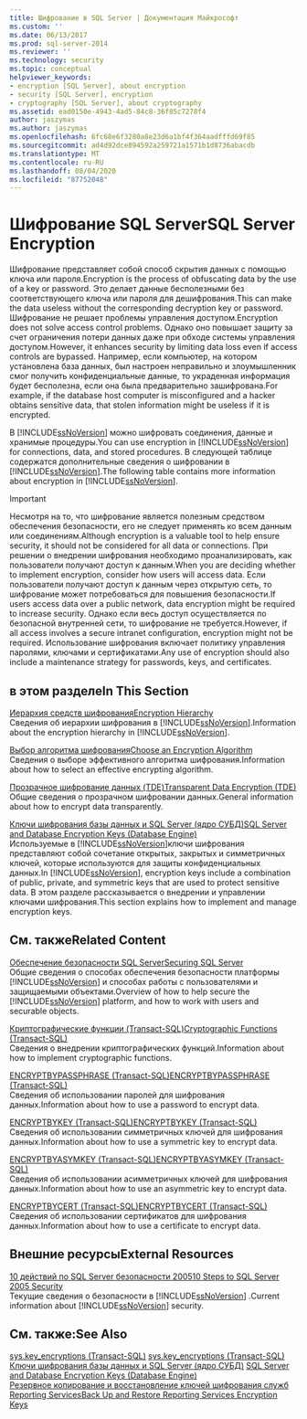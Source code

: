 ```yaml
---
title: Шифрование в SQL Server | Документация Майкрософт
ms.custom: ''
ms.date: 06/13/2017
ms.prod: sql-server-2014
ms.reviewer: ''
ms.technology: security
ms.topic: conceptual
helpviewer_keywords:
- encryption [SQL Server], about encryption
- security [SQL Server], encryption
- cryptography [SQL Server], about cryptography
ms.assetid: ead0150e-4943-4ad5-84c8-36f85c7278f4
author: jaszymas
ms.author: jaszymas
ms.openlocfilehash: 6fc68e6f3280a8e23d6a1bf4f364aadfffd69f85
ms.sourcegitcommit: ad4d92dce894592a259721a1571b1d8736abacdb
ms.translationtype: MT
ms.contentlocale: ru-RU
ms.lasthandoff: 08/04/2020
ms.locfileid: "87752048"
---
```

# <a name="sql-server-encryption"></a><span data-ttu-id="f88fc-102">Шифрование SQL Server</span><span class="sxs-lookup"><span data-stu-id="f88fc-102">SQL Server Encryption</span></span>
  <span data-ttu-id="f88fc-103">Шифрование представляет собой способ скрытия данных с помощью ключа или пароля.</span><span class="sxs-lookup"><span data-stu-id="f88fc-103">Encryption is the process of obfuscating data by the use of a key or password.</span></span> <span data-ttu-id="f88fc-104">Это делает данные бесполезными без соответствующего ключа или пароля для дешифрования.</span><span class="sxs-lookup"><span data-stu-id="f88fc-104">This can make the data useless without the corresponding decryption key or password.</span></span> <span data-ttu-id="f88fc-105">Шифрование не решает проблемы управления доступом.</span><span class="sxs-lookup"><span data-stu-id="f88fc-105">Encryption does not solve access control problems.</span></span> <span data-ttu-id="f88fc-106">Однако оно повышает защиту за счет ограничения потери данных даже при обходе системы управления доступом.</span><span class="sxs-lookup"><span data-stu-id="f88fc-106">However, it enhances security by limiting data loss even if access controls are bypassed.</span></span> <span data-ttu-id="f88fc-107">Например, если компьютер, на котором установлена база данных, был настроен неправильно и злоумышленник смог получить конфиденциальные данные, то украденная информация будет бесполезна, если она была предварительно зашифрована.</span><span class="sxs-lookup"><span data-stu-id="f88fc-107">For example, if the database host computer is misconfigured and a hacker obtains sensitive data, that stolen information might be useless if it is encrypted.</span></span>  
  
 <span data-ttu-id="f88fc-108">В [!INCLUDE[ssNoVersion](../../../includes/ssnoversion-md.md)] можно шифровать соединения, данные и хранимые процедуры.</span><span class="sxs-lookup"><span data-stu-id="f88fc-108">You can use encryption in [!INCLUDE[ssNoVersion](../../../includes/ssnoversion-md.md)] for connections, data, and stored procedures.</span></span> <span data-ttu-id="f88fc-109">В следующей таблице содержатся дополнительные сведения о шифровании в [!INCLUDE[ssNoVersion](../../../includes/ssnoversion-md.md)].</span><span class="sxs-lookup"><span data-stu-id="f88fc-109">The following table contains more information about encryption in [!INCLUDE[ssNoVersion](../../../includes/ssnoversion-md.md)].</span></span>  
  
> [!IMPORTANT]  
>  <span data-ttu-id="f88fc-110">Несмотря на то, что шифрование является полезным средством обеспечения безопасности, его не следует применять ко всем данным или соединениям.</span><span class="sxs-lookup"><span data-stu-id="f88fc-110">Although encryption is a valuable tool to help ensure security, it should not be considered for all data or connections.</span></span> <span data-ttu-id="f88fc-111">При решении о внедрении шифрования необходимо проанализировать, как пользователи получают доступ к данным.</span><span class="sxs-lookup"><span data-stu-id="f88fc-111">When you are deciding whether to implement encryption, consider how users will access data.</span></span> <span data-ttu-id="f88fc-112">Если пользователи получают доступ к данным через открытую сеть, то шифрование может потребоваться для повышения безопасности.</span><span class="sxs-lookup"><span data-stu-id="f88fc-112">If users access data over a public network, data encryption might be required to increase security.</span></span> <span data-ttu-id="f88fc-113">Однако если весь доступ осуществляется по безопасной внутренней сети, то шифрование не требуется.</span><span class="sxs-lookup"><span data-stu-id="f88fc-113">However, if all access involves a secure intranet configuration, encryption might not be required.</span></span> <span data-ttu-id="f88fc-114">Использование шифрования включает политику управления паролями, ключами и сертификатами.</span><span class="sxs-lookup"><span data-stu-id="f88fc-114">Any use of encryption should also include a maintenance strategy for passwords, keys, and certificates.</span></span>  
  
## <a name="in-this-section"></a><span data-ttu-id="f88fc-115">в этом разделе</span><span class="sxs-lookup"><span data-stu-id="f88fc-115">In This Section</span></span>  
 [<span data-ttu-id="f88fc-116">Иерархия средств шифрования</span><span class="sxs-lookup"><span data-stu-id="f88fc-116">Encryption Hierarchy</span></span>](encryption-hierarchy.md)  
 <span data-ttu-id="f88fc-117">Сведения об иерархии шифрования в [!INCLUDE[ssNoVersion](../../../includes/ssnoversion-md.md)].</span><span class="sxs-lookup"><span data-stu-id="f88fc-117">Information about the encryption hierarchy in [!INCLUDE[ssNoVersion](../../../includes/ssnoversion-md.md)].</span></span>  
  
 [<span data-ttu-id="f88fc-118">Выбор алгоритма шифрования</span><span class="sxs-lookup"><span data-stu-id="f88fc-118">Choose an Encryption Algorithm</span></span>](choose-an-encryption-algorithm.md)  
 <span data-ttu-id="f88fc-119">Сведения о выборе эффективного алгоритма шифрования.</span><span class="sxs-lookup"><span data-stu-id="f88fc-119">Information about how to select an effective encrypting algorithm.</span></span>  
  
 [<span data-ttu-id="f88fc-120">Прозрачное шифрование данных (TDE)</span><span class="sxs-lookup"><span data-stu-id="f88fc-120">Transparent Data Encryption &#40;TDE&#41;</span></span>](transparent-data-encryption.md)  
 <span data-ttu-id="f88fc-121">Общие сведения о прозрачном шифровании данных.</span><span class="sxs-lookup"><span data-stu-id="f88fc-121">General information about how to encrypt data transparently.</span></span>  
  
 [<span data-ttu-id="f88fc-122">Ключи шифрования базы данных и SQL Server &#40;ядро СУБД&#41;</span><span class="sxs-lookup"><span data-stu-id="f88fc-122">SQL Server and Database Encryption Keys &#40;Database Engine&#41;</span></span>](sql-server-and-database-encryption-keys-database-engine.md)  
 <span data-ttu-id="f88fc-123">Используемые в [!INCLUDE[ssNoVersion](../../../includes/ssnoversion-md.md)]ключи шифрования представляют собой сочетание открытых, закрытых и симметричных ключей, которые используются для защиты конфиденциальных данных.</span><span class="sxs-lookup"><span data-stu-id="f88fc-123">In [!INCLUDE[ssNoVersion](../../../includes/ssnoversion-md.md)], encryption keys include a combination of public, private, and symmetric keys that are used to protect sensitive data.</span></span> <span data-ttu-id="f88fc-124">В этом разделе рассказывается о внедрении и управлении ключами шифрования.</span><span class="sxs-lookup"><span data-stu-id="f88fc-124">This section explains how to implement and manage encryption keys.</span></span>  
  
## <a name="related-content"></a><span data-ttu-id="f88fc-125">См. также</span><span class="sxs-lookup"><span data-stu-id="f88fc-125">Related Content</span></span>  
 [<span data-ttu-id="f88fc-126">Обеспечение безопасности SQL Server</span><span class="sxs-lookup"><span data-stu-id="f88fc-126">Securing SQL Server</span></span>](../securing-sql-server.md)  
 <span data-ttu-id="f88fc-127">Общие сведения о способах обеспечения безопасности платформы [!INCLUDE[ssNoVersion](../../../includes/ssnoversion-md.md)] и способах работы с пользователями и защищаемыми объектами.</span><span class="sxs-lookup"><span data-stu-id="f88fc-127">Overview of how to help secure the [!INCLUDE[ssNoVersion](../../../includes/ssnoversion-md.md)] platform, and how to work with users and securable objects.</span></span>  
  
 [<span data-ttu-id="f88fc-128">Криптографические функции (Transact-SQL)</span><span class="sxs-lookup"><span data-stu-id="f88fc-128">Cryptographic Functions &#40;Transact-SQL&#41;</span></span>](/sql/t-sql/functions/cryptographic-functions-transact-sql)  
 <span data-ttu-id="f88fc-129">Сведения о внедрении криптографических функций.</span><span class="sxs-lookup"><span data-stu-id="f88fc-129">Information about how to implement cryptographic functions.</span></span>  
  
 [<span data-ttu-id="f88fc-130">ENCRYPTBYPASSPHRASE (Transact-SQL)</span><span class="sxs-lookup"><span data-stu-id="f88fc-130">ENCRYPTBYPASSPHRASE &#40;Transact-SQL&#41;</span></span>](/sql/t-sql/functions/encryptbypassphrase-transact-sql)  
 <span data-ttu-id="f88fc-131">Сведения об использовании паролей для шифрования данных.</span><span class="sxs-lookup"><span data-stu-id="f88fc-131">Information about how to use a password to encrypt data.</span></span>  
  
 [<span data-ttu-id="f88fc-132">ENCRYPTBYKEY (Transact-SQL)</span><span class="sxs-lookup"><span data-stu-id="f88fc-132">ENCRYPTBYKEY &#40;Transact-SQL&#41;</span></span>](/sql/t-sql/functions/encryptbykey-transact-sql)  
 <span data-ttu-id="f88fc-133">Сведения об использовании симметричных ключей для шифрования данных.</span><span class="sxs-lookup"><span data-stu-id="f88fc-133">Information about how to use a symmetric key to encrypt data.</span></span>  
  
 [<span data-ttu-id="f88fc-134">ENCRYPTBYASYMKEY (Transact-SQL)</span><span class="sxs-lookup"><span data-stu-id="f88fc-134">ENCRYPTBYASYMKEY &#40;Transact-SQL&#41;</span></span>](/sql/t-sql/functions/encryptbyasymkey-transact-sql)  
 <span data-ttu-id="f88fc-135">Сведения об использовании асимметричных ключей для шифрования данных.</span><span class="sxs-lookup"><span data-stu-id="f88fc-135">Information about how to use an asymmetric key to encrypt data.</span></span>  
  
 [<span data-ttu-id="f88fc-136">ENCRYPTBYCERT (Transact-SQL)</span><span class="sxs-lookup"><span data-stu-id="f88fc-136">ENCRYPTBYCERT &#40;Transact-SQL&#41;</span></span>](/sql/t-sql/functions/encryptbycert-transact-sql)  
 <span data-ttu-id="f88fc-137">Сведения об использовании сертификатов для шифрования данных.</span><span class="sxs-lookup"><span data-stu-id="f88fc-137">Information about how to use a certificate to encrypt data.</span></span>  
  
## <a name="external-resources"></a><span data-ttu-id="f88fc-138">Внешние ресурсы</span><span class="sxs-lookup"><span data-stu-id="f88fc-138">External Resources</span></span>  
 [<span data-ttu-id="f88fc-139">10 действий по SQL Server безопасности 2005</span><span class="sxs-lookup"><span data-stu-id="f88fc-139">10 Steps to SQL Server 2005 Security</span></span>](https://www.itprotoday.com/sql-server/10-steps-sql-server-2005-security)  
 <span data-ttu-id="f88fc-140">Текущие сведения о безопасности в [!INCLUDE[ssNoVersion](../../../includes/ssnoversion-md.md)] .</span><span class="sxs-lookup"><span data-stu-id="f88fc-140">Current information about [!INCLUDE[ssNoVersion](../../../includes/ssnoversion-md.md)] security.</span></span>  
  
## <a name="see-also"></a><span data-ttu-id="f88fc-141">См. также:</span><span class="sxs-lookup"><span data-stu-id="f88fc-141">See Also</span></span>  
 <span data-ttu-id="f88fc-142">[sys.key_encryptions (Transact-SQL)](/sql/relational-databases/system-catalog-views/sys-key-encryptions-transact-sql) </span><span class="sxs-lookup"><span data-stu-id="f88fc-142">[sys.key_encryptions &#40;Transact-SQL&#41;](/sql/relational-databases/system-catalog-views/sys-key-encryptions-transact-sql) </span></span>  
 <span data-ttu-id="f88fc-143">[Ключи шифрования базы данных и SQL Server (ядро СУБД)](sql-server-and-database-encryption-keys-database-engine.md) </span><span class="sxs-lookup"><span data-stu-id="f88fc-143">[SQL Server and Database Encryption Keys &#40;Database Engine&#41;](sql-server-and-database-encryption-keys-database-engine.md) </span></span>  
 [<span data-ttu-id="f88fc-144">Резервное копирование и восстановление ключей шифрования служб Reporting Services</span><span class="sxs-lookup"><span data-stu-id="f88fc-144">Back Up and Restore Reporting Services Encryption Keys</span></span>](../../../reporting-services/install-windows/ssrs-encryption-keys-back-up-and-restore-encryption-keys.md)  
  
  
